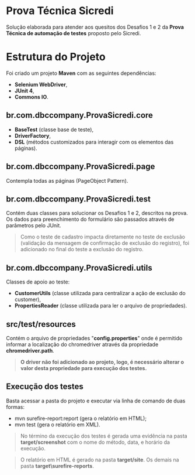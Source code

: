 # Prova Técnica Sicredi

Solução elaborada para atender aos quesitos dos Desafios 1 e 2 da **Prova Técnica de automação de testes** proposto pelo Sicredi.


# Estrutura do Projeto

Foi criado um projeto **Maven**  com as seguintes dependências:

- **Selenium WebDriver**,
- **JUnit 4**,
- **Commons IO**.

## br.com.dbccompany.ProvaSicredi.core

- **BaseTest** (classe base de teste),
- **DriverFactory**,
- **DSL** (métodos customizados para interagir com os elementos das páginas).


## br.com.dbccompany.ProvaSicredi.page

Contempla todas as páginas (PageObject Pattern).

## br.com.dbccompany.ProvaSicredi.test

Contém duas classes para solucionar os Desafios 1 e 2, descritos na prova. Os dados para preenchimento do formulário são passados através de parâmetros pelo JUnit.

> Como o teste de cadastro impacta diretamente no teste de exclusão (validação da mensagem de confirmação de exclusão do registro), foi adicionado no final do teste a exclusão do registro.

## br.com.dbccompany.ProvaSicredi.utils

Classes de apoio ao teste:

- **CustomerUtils** (classe utilizada para centralizar a ação de exclusão do customer),
- **PropertiesReader** (classe utilizada para ler o arquivo de propriedades).

## src/test/resources

Contém o arquivo de propriedades "**config.properties**" onde é permitido informar a localização do chromedriver através da propriedade **chromedriver.path**.

> **O driver não foi adicionado ao projeto, logo, é necessário alterar o valor desta propriedade para execução dos testes.**

## Execução dos testes

Basta acessar a pasta do projeto e executar via linha de comando de duas formas: 

* mvn surefire-report:report (gera o relatório em HTML);
* mvn test (gera o relatório em XML).

> No término da execução dos testes é gerada uma evidência na pasta **target/screenshot** com o nome do método, data, e horário da execução.

> O relatório em HTML é gerado na pasta **target/site**. Os demais na pasta **target\surefire-reports**.
